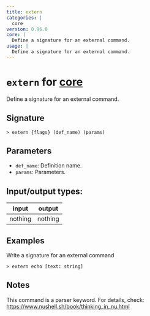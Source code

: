 ```yaml
---
title: extern
categories: |
  core
version: 0.96.0
core: |
  Define a signature for an external command.
usage: |
  Define a signature for an external command.
---
```

<!-- This file is automatically generated. Please edit the command in https://github.com/nushell/nushell instead. -->

# `extern` for [core](/commands/categories/core.md)

<div class='command-title'>Define a signature for an external command.</div>

## Signature

```> extern {flags} (def_name) (params)```

## Parameters

 -  `def_name`: Definition name.
 -  `params`: Parameters.


## Input/output types:

| input   | output  |
| ------- | ------- |
| nothing | nothing |

## Examples

Write a signature for an external command
```nu
> extern echo [text: string]

```

## Notes
This command is a parser keyword. For details, check:
  https://www.nushell.sh/book/thinking_in_nu.html